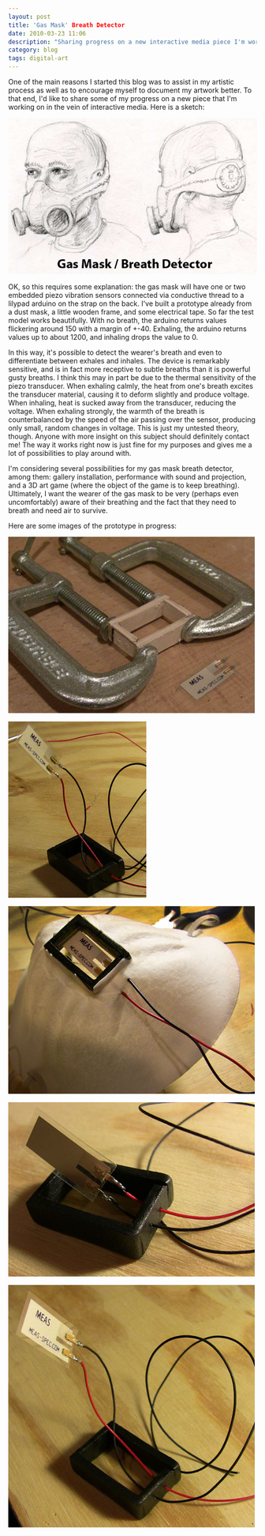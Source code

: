 ```yaml
---
layout: post
title: 'Gas Mask' Breath Detector
date: 2010-03-23 11:06
description: "Sharing progress on a new interactive media piece I'm working on."
category: blog
tags: digital-art
---
```


One of the main reasons I started this blog was to assist in my artistic process as well as to encourage myself to document my artwork better. To that end, I'd like to share some of my progress on a new piece that I'm working on in the vein of interactive media. Here is a sketch:

![Sketch for the Gas Mask](/static/images/posts/gas-mask/mask.jpg "Gas Mask art concept sketch")

OK, so this requires some explanation: the gas mask will have one or two embedded piezo vibration sensors connected via conductive thread to a lilypad arduino on the strap on the back. I've built a prototype already from a dust mask, a little wooden frame, and some electrical tape. So far the test model works beautifully. With no breath, the arduino returns values flickering around 150 with a margin of +-40. Exhaling, the arduino returns values up to about 1200, and inhaling drops the value to 0.

In this way, it's possible to detect the wearer's breath and even to differentiate between exhales and inhales. The device is remarkably sensitive, and is in fact more receptive to subtle breaths than it is powerful gusty breaths. I think this may in part be due to the thermal sensitivity of the piezo transducer. When exhaling calmly, the heat from one's breath excites the transducer material, causing it to deform slightly and produce voltage. When inhaling, heat is sucked away from the transducer, reducing the voltage. When exhaling strongly, the warmth of the breath is counterbalanced by the speed of the air passing over the sensor, producing only small, random changes in voltage. This is just my untested theory, though. Anyone with more insight on this subject should definitely contact me! The way it works right now is just fine for my purposes and gives me a lot of possibilities to play around with.

I'm considering several possibilities for my gas mask breath detector, among them: gallery installation, performance with sound and projection, and a 3D art game (where the object of the game is to keep breathing). Ultimately, I want the wearer of the gas mask to be very (perhaps even uncomfortably) aware of their breathing and the fact that they need to breath and need air to survive.

Here are some images of the prototype in progress:

![Gas Mask - In Progress Image 1](/static/images/posts/gas-mask/wip01.jpg "Gas mask - work in progress image 1")

![Gas Mask - In Progress Image 2](/static/images/posts/gas-mask/wip02.jpg "Gas mask - work in progress image 2")

![Gas Mask - In Progress Image 3](/static/images/posts/gas-mask/wip03.jpg "Gas mask - work in progress image 3")

![Gas Mask - In Progress Image 4](/static/images/posts/gas-mask/wip04.jpg "Gas mask - work in progress image 4")

![Gas Mask - In Progress Image 5](/static/images/posts/gas-mask/wip05.jpg "Gas mask - work in progress image 5")
